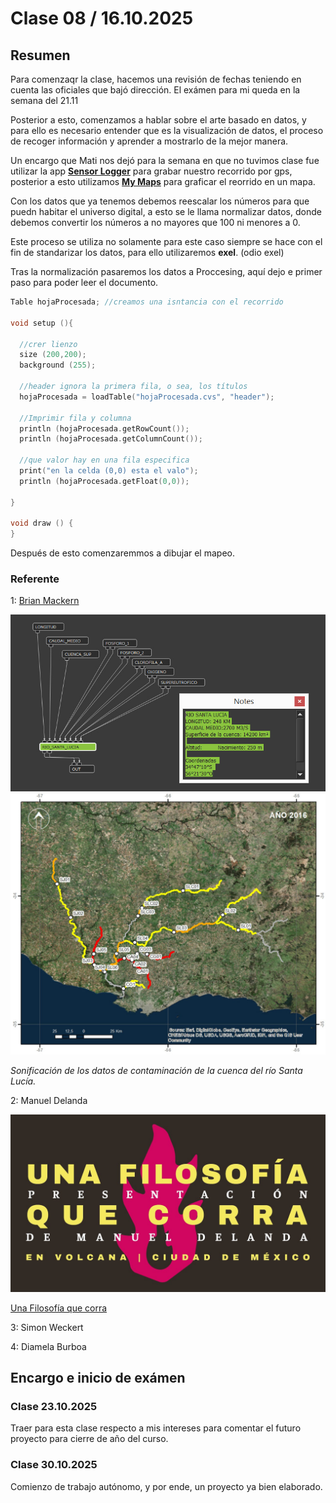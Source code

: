 # Clase 08  /  16.10.2025

## Resumen
Para comenzaqr la clase, hacemos una revisión de fechas teniendo en cuenta las oficiales que bajó dirección. 
El exámen para mi queda en la semana del 21.11

Posterior a esto, comenzamos a hablar sobre el arte basado en datos, y para ello es necesario entender que es la visualización de datos, el proceso de recoger información y aprender a mostrarlo de la mejor manera.

Un encargo que Mati nos dejó para la semana en que no tuvimos clase fue utilizar la app [**Sensor Logger**](https://sensorlogger.co.uk/) para grabar nuestro recorrido por gps, posterior a esto utilizamos [**My Maps**](https://www.google.com/maps/d/u/0/?hl=es) para graficar el reorrido en un mapa.

Con los datos que ya tenemos debemos reescalar los números para que puedn habitar el universo digital, a esto se le llama normalizar datos, donde debemos convertir los números a no mayores que 100 ni menores a 0. 

Este proceso se utiliza no solamente para este caso siempre se hace con el fin de standarizar los datos, para ello utilizaremos **exel**.
(odio exel)

Tras la normalización pasaremos los datos a Proccesing, aquí dejo e primer paso para poder leer el documento.

```cpp
Table hojaProcesada; //creamos una isntancia con el recorrido

void setup (){
  
  //crer lienzo
  size (200,200);
  background (255);
  
  //header ignora la primera fila, o sea, los títulos
  hojaProcesada = loadTable("hojaProcesada.cvs", "header"); 
  
  //Imprimir fila y columna
  println (hojaProcesada.getRowCount());
  println (hojaProcesada.getColumnCount());
  
  //que valor hay en una fila especifica
  print("en la celda (0,0) esta el valo");
  println (hojaProcesada.getFloat(0,0));
  
}
  
void draw () {
}
```

Después de esto comenzaremmos a dibujar el mapeo.



### Referente

1: [Brian Mackern](https://34s56w.org/)

![Rio Sánta Lucia](ImagenesClase08/BrianMackern.jpg)
![Rio Sánta Lucia](ImagenesClase08/BrianMackern1.jpg)

*Sonificación de los datos de contaminación de la cuenca del río Santa Lucía.*

2: Manuel Delanda 

![Video Manuel](ImagenesClase08/ManuelDelanda.jpg)

[Una Filosofía que corra](https://youtu.be/0rDs-MpBx2M?si=Ypu5swvgay-p4aws)

3: Simon Weckert 

4: Diamela Burboa

## Encargo e inicio de exámen
 
 ### Clase 23.10.2025
  Traer para esta clase respecto a mis intereses para comentar el futuro proyecto para cierre de año del curso.

### Clase 30.10.2025 
  Comienzo de trabajo autónomo, y por ende, un proyecto ya bien elaborado. 
